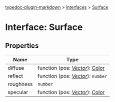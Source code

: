 [typedoc-plugin-markdown](../README.md) > [interfaces](../modules/interfaces.md) > [Surface](../interfaces/interfaces.surface.md)



# Interface: Surface


## Properties

| Name  | Type                
| ------ | ------------------- 
| diffuse | function (pos: *[Vector](../classes/vector.md)*): [Color](../classes/color.md)
| reflect | function (pos: *[Vector](../classes/vector.md)*): `number`
| roughness | `number`
| specular | function (pos: *[Vector](../classes/vector.md)*): [Color](../classes/color.md)


